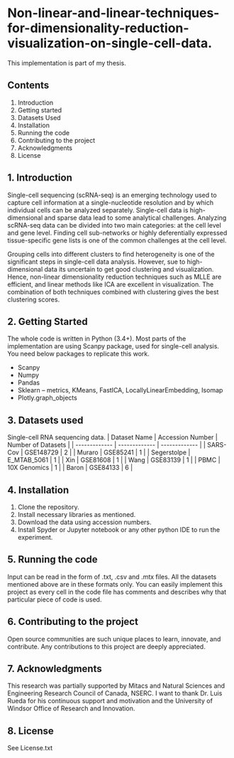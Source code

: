 # Non-linear-and-linear-techniques-for-dimensionality-reduction-visualization-on-single-cell-data.
This implementation is part of my thesis.

## Contents
1. Introduction
2. Getting started
3. Datasets Used
4. Installation
5. Running the code
6. Contributing to the project
7. Acknowledgments
8. License

## 1. Introduction
Single-cell sequencing (scRNA-seq) is an emerging technology used to capture cell information at a single-nucleotide resolution and by which individual cells can be analyzed separately. Single-cell data is high-dimensional and sparse data lead to some analytical challenges. Analyzing scRNA-seq data can be divided into two main categories: at the cell level and gene level. Finding cell sub-networks or highly deferentially expressed tissue-specific gene lists is one of the common challenges at the cell level.

Grouping cells into different clusters to find heterogeneity is one of the significant steps in single-cell data analysis. However, sue to high-dimensional data its uncertain to get good clustering and visualization. Hence, non-linear dimensionality reduction techniques such as MLLE are efficient, and linear methods like ICA are excellent in visualization. The combination of both techniques combined with clustering gives the best clustering scores. 

## 2. Getting Started
The whole code is written in Python (3.4+).
Most parts of the implementation are using Scanpy package, used for single-cell analysis.
You need below packages to replicate this work.
- Scanpy
- Numpy
- Pandas
- Sklearn – metrics, KMeans, FastICA, LocallyLinearEmbedding, Isomap
- Plotly.graph_objects

## 3. Datasets used
Single-cell RNA sequencing data.
| Dataset Name  | Accession Number | Number of Datasets |
| ------------- | ------------- | ------------- |
| SARS-Cov  | GSE148729  | 2 |
| Muraro  | GSE85241  | 1 |
| Segerstolpe  | E_MTAB_5061  | 1 |
| Xin  | GSE81608  | 1 |
| Wang  | GSE83139  | 1 |
| PBMC  | 10X Genomics  | 1 |
| Baron  | GSE84133  | 6 |

## 4. Installation
1.	Clone the repository.
2.	Install necessary libraries as mentioned.
3.	Download the data using accession numbers.
4.	Install Spyder or Jupyter notebook or any other python IDE to run the experiment.

## 5. Running the code
Input can be read in the form of .txt, .csv and .mtx files. All the datasets mentioned above are in these formats only.
You can easily implement this project as every cell in the code file has comments and describes why that particular piece of code is used.

## 6. Contributing to the project
Open source communities are such unique places to learn, innovate, and contribute. Any contributions to this project are deeply appreciated.

## 7. Acknowledgments
This research was partially supported by Mitacs and Natural Sciences and Engineering Research Council of Canada, NSERC. I want to thank Dr. Luis Rueda for his continuous support and motivation and the University of Windsor Office of Research and Innovation.

## 8. License
  See License.txt
